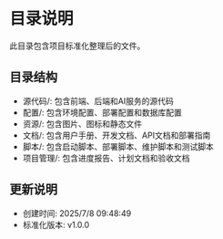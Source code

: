 # 目录说明

此目录包含项目标准化整理后的文件。

## 目录结构
- 源代码/: 包含前端、后端和AI服务的源代码
- 配置/: 包含环境配置、部署配置和数据库配置
- 资源/: 包含图片、图标和静态文件
- 文档/: 包含用户手册、开发文档、API文档和部署指南
- 脚本/: 包含启动脚本、部署脚本、维护脚本和测试脚本
- 项目管理/: 包含进度报告、计划文档和验收文档

## 更新说明
- 创建时间: 2025/7/8 09:48:49
- 标准化版本: v1.0.0
